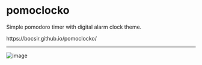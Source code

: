 <h1>pomoclocko</h1>

<p>Simple pomodoro timer with digital alarm clock theme.</p>
https://bocsir.github.io/pomoclocko/
<hr>

![image](https://github.com/bocsir/pomoclocko/assets/77936915/3b63d4c0-14a4-43f6-9b1c-72144e709fb2)


